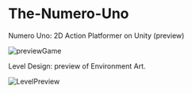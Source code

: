 # The-Numero-Uno
Numero Uno: 2D Action Platformer on Unity (preview)

![previewGame](https://user-images.githubusercontent.com/54890382/175816326-49b1627d-e726-423c-887a-f2a88f27ea4e.png)

Level Design: preview of Environment Art.

![LevelPreview](https://user-images.githubusercontent.com/54890382/179422352-3c668343-79dc-4f4b-8ff6-cedb103f9929.png)
